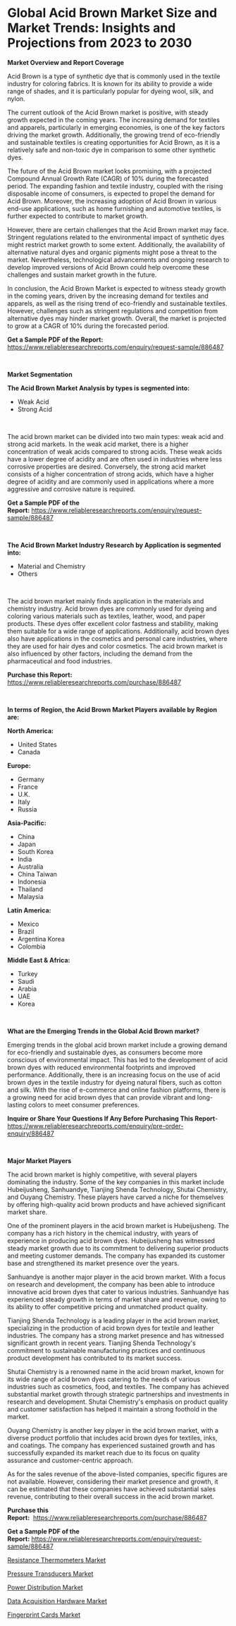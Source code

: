 <p><h1>Global Acid Brown Market Size and Market Trends: Insights and Projections from 2023 to 2030</h1></p><p><strong>Market Overview and Report Coverage</strong></p>
<p><p>Acid Brown is a type of synthetic dye that is commonly used in the textile industry for coloring fabrics. It is known for its ability to provide a wide range of shades, and it is particularly popular for dyeing wool, silk, and nylon.</p><p>The current outlook of the Acid Brown market is positive, with steady growth expected in the coming years. The increasing demand for textiles and apparels, particularly in emerging economies, is one of the key factors driving the market growth. Additionally, the growing trend of eco-friendly and sustainable textiles is creating opportunities for Acid Brown, as it is a relatively safe and non-toxic dye in comparison to some other synthetic dyes.</p><p>The future of the Acid Brown market looks promising, with a projected Compound Annual Growth Rate (CAGR) of 10% during the forecasted period. The expanding fashion and textile industry, coupled with the rising disposable income of consumers, is expected to propel the demand for Acid Brown. Moreover, the increasing adoption of Acid Brown in various end-use applications, such as home furnishing and automotive textiles, is further expected to contribute to market growth.</p><p>However, there are certain challenges that the Acid Brown market may face. Stringent regulations related to the environmental impact of synthetic dyes might restrict market growth to some extent. Additionally, the availability of alternative natural dyes and organic pigments might pose a threat to the market. Nevertheless, technological advancements and ongoing research to develop improved versions of Acid Brown could help overcome these challenges and sustain market growth in the future.</p><p>In conclusion, the Acid Brown Market is expected to witness steady growth in the coming years, driven by the increasing demand for textiles and apparels, as well as the rising trend of eco-friendly and sustainable textiles. However, challenges such as stringent regulations and competition from alternative dyes may hinder market growth. Overall, the market is projected to grow at a CAGR of 10% during the forecasted period.</p></p>
<p><strong>Get a Sample PDF of the Report:</strong> <a href="https://www.reliableresearchreports.com/enquiry/request-sample/886487">https://www.reliableresearchreports.com/enquiry/request-sample/886487</a></p>
<p>&nbsp;</p>
<p><strong>Market Segmentation</strong></p>
<p><strong>The Acid Brown Market Analysis by types is segmented into:</strong></p>
<p><ul><li>Weak Acid</li><li>Strong Acid</li></ul></p>
<p>&nbsp;</p>
<p><p>The acid brown market can be divided into two main types: weak acid and strong acid markets. In the weak acid market, there is a higher concentration of weak acids compared to strong acids. These weak acids have a lower degree of acidity and are often used in industries where less corrosive properties are desired. Conversely, the strong acid market consists of a higher concentration of strong acids, which have a higher degree of acidity and are commonly used in applications where a more aggressive and corrosive nature is required.</p></p>
<p><strong>Get a Sample PDF of the Report:</strong>&nbsp;<a href="https://www.reliableresearchreports.com/enquiry/request-sample/886487">https://www.reliableresearchreports.com/enquiry/request-sample/886487</a></p>
<p>&nbsp;</p>
<p><strong>The Acid Brown Market Industry Research by Application is segmented into:</strong></p>
<p><ul><li>Material and Chemistry</li><li>Others</li></ul></p>
<p>&nbsp;</p>
<p><p>The acid brown market mainly finds application in the materials and chemistry industry. Acid brown dyes are commonly used for dyeing and coloring various materials such as textiles, leather, wood, and paper products. These dyes offer excellent color fastness and stability, making them suitable for a wide range of applications. Additionally, acid brown dyes also have applications in the cosmetics and personal care industries, where they are used for hair dyes and color cosmetics. The acid brown market is also influenced by other factors, including the demand from the pharmaceutical and food industries.</p></p>
<p><strong>Purchase this Report:</strong>&nbsp; <a href="https://www.reliableresearchreports.com/purchase/886487">https://www.reliableresearchreports.com/purchase/886487</a></p>
<p>&nbsp;</p>
<p><strong>In terms of Region, the Acid Brown Market Players available by Region are:</strong></p>
<p>
    <p> <strong> North America: </strong>
        <ul>
            <li>United States</li>
            <li>Canada</li>
        </ul>
        </p> 
    <p> <strong> Europe: </strong>
        <ul>
            <li>Germany</li>
            <li>France</li>
            <li>U.K.</li>
            <li>Italy</li>
            <li>Russia</li>
        </ul>
        </p> 
    <p> <strong> Asia-Pacific: </strong>
        <ul>
            <li>China</li>
            <li>Japan</li>
            <li>South Korea</li>
            <li>India</li>
            <li>Australia</li>
            <li>China Taiwan</li>
            <li>Indonesia</li>
            <li>Thailand</li>
            <li>Malaysia</li>
        </ul>
        </p> 
    <p> <strong> Latin America: </strong>
        <ul>
            <li>Mexico</li>
            <li>Brazil</li>
            <li>Argentina Korea</li>
            <li>Colombia</li>
        </ul>
        </p> 
    <p> <strong> Middle East & Africa: </strong>
        <ul>
            <li>Turkey</li>
            <li>Saudi</li>
            <li>Arabia</li>
            <li>UAE</li>
            <li>Korea</li>
        </ul>
    </p>
    </p>
<p>&nbsp;</p>
<p><strong>What are the Emerging Trends in the Global Acid Brown market?</strong></p>
<p><p>Emerging trends in the global acid brown market include a growing demand for eco-friendly and sustainable dyes, as consumers become more conscious of environmental impact. This has led to the development of acid brown dyes with reduced environmental footprints and improved performance. Additionally, there is an increasing focus on the use of acid brown dyes in the textile industry for dyeing natural fibers, such as cotton and silk. With the rise of e-commerce and online fashion platforms, there is a growing need for acid brown dyes that can provide vibrant and long-lasting colors to meet consumer preferences.</p></p>
<p><strong>Inquire or Share Your Questions If Any Before Purchasing This Report</strong>- <a href="https://www.reliableresearchreports.com/enquiry/pre-order-enquiry/886487">https://www.reliableresearchreports.com/enquiry/pre-order-enquiry/886487</a></p>
<p>&nbsp;</p>
<p><strong>Major Market Players</strong></p>
<p><p>The acid brown market is highly competitive, with several players dominating the industry. Some of the key companies in this market include Hubeijusheng, Sanhuandye, Tianjing Shenda Technology, Shutai Chemistry, and Ouyang Chemistry. These players have carved a niche for themselves by offering high-quality acid brown products and have achieved significant market share.</p><p>One of the prominent players in the acid brown market is Hubeijusheng. The company has a rich history in the chemical industry, with years of experience in producing acid brown dyes. Hubeijusheng has witnessed steady market growth due to its commitment to delivering superior products and meeting customer demands. The company has expanded its customer base and strengthened its market presence over the years.</p><p>Sanhuandye is another major player in the acid brown market. With a focus on research and development, the company has been able to introduce innovative acid brown dyes that cater to various industries. Sanhuandye has experienced steady growth in terms of market share and revenue, owing to its ability to offer competitive pricing and unmatched product quality.</p><p>Tianjing Shenda Technology is a leading player in the acid brown market, specializing in the production of acid brown dyes for textile and leather industries. The company has a strong market presence and has witnessed significant growth in recent years. Tianjing Shenda Technology's commitment to sustainable manufacturing practices and continuous product development has contributed to its market success.</p><p>Shutai Chemistry is a renowned name in the acid brown market, known for its wide range of acid brown dyes catering to the needs of various industries such as cosmetics, food, and textiles. The company has achieved substantial market growth through strategic partnerships and investments in research and development. Shutai Chemistry's emphasis on product quality and customer satisfaction has helped it maintain a strong foothold in the market.</p><p>Ouyang Chemistry is another key player in the acid brown market, with a diverse product portfolio that includes acid brown dyes for textiles, inks, and coatings. The company has experienced sustained growth and has successfully expanded its market reach due to its focus on quality assurance and customer-centric approach.</p><p>As for the sales revenue of the above-listed companies, specific figures are not available. However, considering their market presence and growth, it can be estimated that these companies have achieved substantial sales revenue, contributing to their overall success in the acid brown market.</p></p>
<p><strong>Purchase this Report:</strong>&nbsp;&nbsp;<a href="https://www.reliableresearchreports.com/purchase/886487">https://www.reliableresearchreports.com/purchase/886487</a></p>
<p></p>
<p><strong>Get a Sample PDF of the Report:</strong>&nbsp;<a href="https://www.reliableresearchreports.com/enquiry/request-sample/886487">https://www.reliableresearchreports.com/enquiry/request-sample/886487</a></p>
<p><p><a href="https://medium.com/@subhamgillrp23/resistance-thermometers-market-analysis-its-cagr-market-segmentation-and-global-industry-overview-f203c56534c6">Resistance Thermometers Market</a></p><p><a href="https://medium.com/@alicehanson1974/pressure-transducers-market-share-evolution-and-market-growth-trends-2023-2030-297390dc04e7">Pressure Transducers Market</a></p><p><a href="https://medium.com/@kartik.reportprime/power-distribution-market-comprehensive-assessment-by-type-application-and-geography-5921304db234">Power Distribution Market</a></p><p><a href="https://medium.com/@yuvicharp23/data-acquisition-hardware-market-size-market-outlook-and-market-forecast-2023-to-2030-81462db01837">Data Acquisition Hardware Market</a></p><p><a href="https://medium.com/@leonorhaley2009/fingerprint-cards-market-analysis-its-cagr-market-segmentation-and-global-industry-overview-833d060fbf8d">Fingerprint Cards Market</a></p></p>